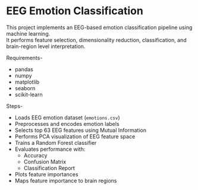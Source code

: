 # EEG Emotion Classification

This project implements an EEG-based emotion classification pipeline using machine learning.  
It performs feature selection, dimensionality reduction, classification, and brain-region level interpretation.

Requirements-
- pandas
- numpy
- matplotlib
- seaborn
- scikit-learn

 Steps-
- Loads EEG emotion dataset (`emotions.csv`)
- Preprocesses and encodes emotion labels
- Selects top 63 EEG features using Mutual Information
- Performs PCA visualization of EEG feature space
- Trains a Random Forest classifier
- Evaluates performance with:
  - Accuracy
  - Confusion Matrix
  - Classification Report
- Plots feature importances
- Maps feature importance to brain regions


